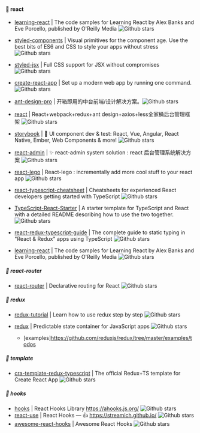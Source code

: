 
#### :book: react

* [learning-react](https://github.com/MoonHighway/learning-react) | The code samples for Learning React by Alex Banks and Eve Porcello, published by O'Reilly Media ![Github stars](https://img.shields.io/github/stars/MoonHighway/learning-react.svg)

* [styled-components](https://github.com/styled-components/styled-components) | Visual primitives for the component age. Use the best bits of ES6 and CSS to style your apps without stress ![Github stars](https://img.shields.io/github/stars/styled-components/styled-components.svg)

* [styled-jsx](https://github.com/zeit/styled-jsx) | Full CSS support for JSX without compromises ![Github stars](https://img.shields.io/github/stars/zeit/styled-jsx.svg)

* [create-react-app](https://github.com/facebook/create-react-app) | Set up a modern web app by running one command. ![Github stars](https://img.shields.io/github/stars/facebook/create-react-app.svg)

* [ant-design-pro](https://github.com/ant-design/ant-design-pro) | 开箱即用的中台前端/设计解决方案。![Github stars](https://img.shields.io/github/stars/ant-design/ant-design-pro.svg)

* [react](https://github.com/duxianwei520/react) | React+webpack+redux+ant design+axios+less全家桶后台管理框架 ![Github stars](https://img.shields.io/github/stars/duxianwei520/react.svg)

* [storybook](https://github.com/storybookjs/storybook) | 📓 UI component dev & test: React, Vue, Angular, React Native, Ember, Web Components & more! ![Github stars](https://img.shields.io/github/stars/storybookjs/storybook.svg)

* [react-admin](https://github.com/react-better/react-admin) | ✨ react-admin system solution : react 后台管理系统解决方案 ![Github stars](https://img.shields.io/github/stars/react-better/react-admin.svg)

* [react-lego](https://github.com/peter-mouland/react-lego) | React-lego : incrementally add more cool stuff to your react app ![Github stars](https://img.shields.io/github/stars/peter-mouland/react-lego.svg)

* [react-typescript-cheatsheet](https://github.com/typescript-cheatsheets/react-typescript-cheatsheet) | Cheatsheets for experienced React developers getting started with TypeScript ![Github stars](https://img.shields.io/github/stars/typescript-cheatsheets/react-typescript-cheatsheet.svg)

* [TypeScript-React-Starter](https://github.com/microsoft/TypeScript-React-Starter) | A starter template for TypeScript and React with a detailed README describing how to use the two together. ![Github stars](https://img.shields.io/github/stars/microsoft/TypeScript-React-Starter.svg)

* [react-redux-typescript-guide](https://github.com/piotrwitek/react-redux-typescript-guide) | The complete guide to static typing in "React & Redux" apps using TypeScript ![Github stars](https://img.shields.io/github/stars/piotrwitek/react-redux-typescript-guide.svg)

* [learning-react](https://github.com/MoonHighway/learning-react) | The code samples for Learning React by Alex Banks and Eve Porcello, published by O'Reilly Media ![Github stars](https://img.shields.io/github/stars/MoonHighway/learning-react.svg)



##### :dango: react-router

* [react-router](https://github.com/ReactTraining/react-router) | Declarative routing for React ![Github stars](https://img.shields.io/github/stars/ReactTraining/react-router.svg)

##### :dango: redux

* [redux-tutorial](https://github.com/happypoulp/redux-tutorial) | Learn how to use redux step by step ![Github stars](https://img.shields.io/github/stars/happypoulp/redux-tutorial.svg)

* [redux](https://github.com/reduxjs/redux) | Predictable state container for JavaScript apps ![Github stars](https://img.shields.io/github/stars/reduxjs/redux.svg)
  * [examples]https://github.com/reduxjs/redux/tree/master/examples/todos

##### :dango: template

* [cra-template-redux-typescript](https://github.com/reduxjs/cra-template-redux-typescript) | The official Redux+TS template for Create React App ![Github stars](https://img.shields.io/github/stars/reduxjs/cra-template-redux-typescript)

##### :dango: hooks

* [hooks](https://github.com/alibaba/hooks) | React Hooks Library https://ahooks.js.org/ ![Github stars](https://img.shields.io/github/stars/alibaba/hooks.svg)
* [react-use](https://github.com/streamich/react-use) | React Hooks — 👍 https://streamich.github.io/ ![Github stars](https://img.shields.io/github/stars/streamich/react-use.svg)
* [awesome-react-hooks](https://github.com/rehooks/awesome-react-hooks) | Awesome React Hooks ![Github stars](https://img.shields.io/github/stars/rehooks/awesome-react-hooks.svg)
